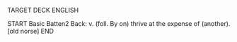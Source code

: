 TARGET DECK
ENGLISH

START
Basic
Batten2
Back: v. (foll. By on) thrive at the expense of (another). [old norse]
END
